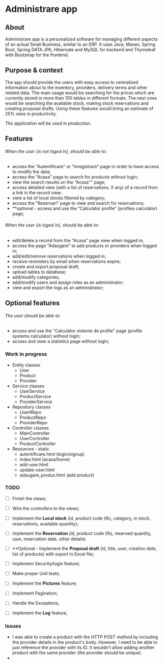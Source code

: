 # Administrare app

## About

Administrare app is a personalized software for managing different aspects of an actual
Small Business, similar to an ERP. It uses Java, Maven, Spring Boot, Spring DATA JPA, Hibernate and MySQL for backend
and Thymeleaf with Bootstrap for the frontend.


## Purpose & context
The app should provide the users with easy access to centralized information about to the inventory, providers, 
delivery terms and other related data. The main usage would be searching for the prices which are currently stored
in more than 100 tables in different formats. The next ones would be searching the available stock, making stock 
reservations and creating proposal drafts. Using these features would bring an estimate of 25% raise in productivity.

*The application will be used in production*.

## Features

###### When the user {is not loged in}, should be able to:
- access the "Autentificare" or "Inregistrare" page in order to have access to modify the data;
- access the "Acasa" page to search for products without login;
- view the search results on the "Acasa"" page;
- access detailed view (with a list of reservations, if any) of a record from a link in the record view;
- view a list of local stocks filtered by category;
- access the "Rezervari" page to view and search for reservations;
- **optional - access and use the "Calculator profile" (profiles calculator) page;

###### When the user {is loged in}, should be able to:
- edit/delete a record from the "Acasa" page view when logged in;
- access the page "Adaugare" to add products or providers when logged in;
- add/edit/remove reservations when logged in;
- receive reminders by email when reservations expire;
- create and export proposal draft;
- upload tables to database;
- add/modify categories;
- add/modify users and assign roles as an administrator;
- view and export the logs as an administrator;

## Optional features
###### The user should be able to:
- access and use the "Calculator sisteme de profile" page (profile systems calculator) without login;
- access and view a statistics page without login;


### Work in  progress
- Entity classes
  - User
  - Product
  - Provider
- Service classes
  - UserService
  - ProductService
  - ProviderService
- Repository classes
  - UsertRepo
  - ProductRepo
  - ProviderRepo
- Controller classes
  - MainController
  - UserController
  - ProductController
- Resources - static
  - autentificare.html (login/signup)
  - index.html (acasa/home)
  - add-user.html
  - update-user.html
  - adaugare_produs.html (add product)

### TODO
- [ ] Finish the views;
- [ ] Wire the controllers to the views;
- [ ] Implement the **Local stock** (id, product code (fk), category, in stock, reservations, available quantity);
- [ ] Implement the **Reservation** (id, product code (fk), reserved quantity, user, reservation date, other details)
- [ ] **Optional - Implement the **Proposal draft** (id, title, user, creation date, list of products) with export in 
Excel file;
- [ ] Implement Security/login feature;
- [ ] Make proper Unit tests;
- [ ] Implement the **Pictures** feature; 
- [ ] Implement Pagination;
- [ ] Handle the Exceptions;
- [ ] Implement the **Log** feature;


### Issues
- I was able to create a product with the HTTP POST method by including the provider details in the product's body.
However, I need to be able to just reference the provider with its ID. It wouldn't allow adding another product with
the same provider (the provider should be unique). 
- 
